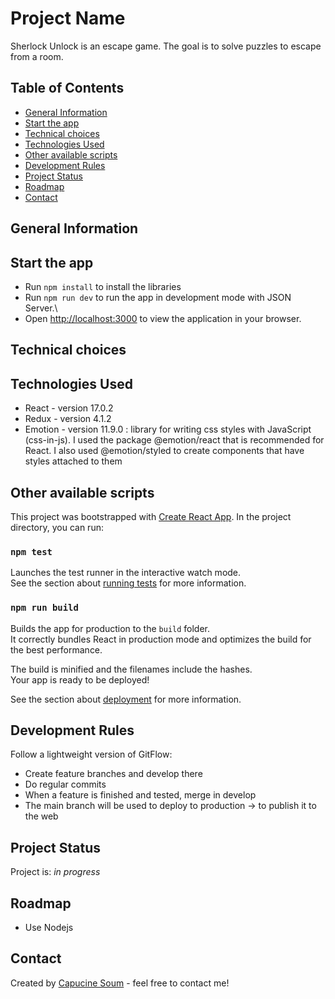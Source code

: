 # Project Name

Sherlock Unlock is an escape game. The goal is to solve puzzles to escape from a room.

<!-- TODO > Live demo [_here_](https://www.example.com).
-->

## Table of Contents

- [General Information](#general-information)
- [Start the app](#start-app)
- [Technical choices](#technical-choices)
- [Technologies Used](#technologies-used)
- [Other available scripts](#available-scripts)
- [Development Rules](#development-rules)
- [Project Status](#project-status)
- [Roadmap](#roadmap)
- [Contact](#contact)

## General Information

## Start the app

- Run `npm install` to install the libraries
- Run `npm run dev` to run the app in development mode with JSON Server.\
- Open [http://localhost:3000](http://localhost:3000) to view the application in your browser.

## Technical choices

## Technologies Used

- React - version 17.0.2
- Redux - version 4.1.2
- Emotion - version 11.9.0 : library for writing css styles with JavaScript (css-in-js). I used the package @emotion/react that is recommended for React. I also used @emotion/styled to create components that have styles attached to them

## Other available scripts

This project was bootstrapped with [Create React App](https://github.com/facebook/create-react-app). In the project directory, you can run:

### `npm test`

<!-- TODO to configure and to create test file -->

Launches the test runner in the interactive watch mode.\
See the section about [running tests](https://facebook.github.io/create-react-app/docs/running-tests) for more information.

### `npm run build`

Builds the app for production to the `build` folder.\
It correctly bundles React in production mode and optimizes the build for the best performance.

The build is minified and the filenames include the hashes.\
Your app is ready to be deployed!

See the section about [deployment](https://facebook.github.io/create-react-app/docs/deployment) for more information.

## Development Rules

Follow a lightweight version of GitFlow:

- Create feature branches and develop there
- Do regular commits
- When a feature is finished and tested, merge in develop
- The main branch will be used to deploy to production -> to publish it to the web

## Project Status

Project is: _in progress_

## Roadmap

- Use Nodejs

## Contact

Created by [Capucine Soum](mailto:soum.capucine@gmail.com) - feel free to contact me!
